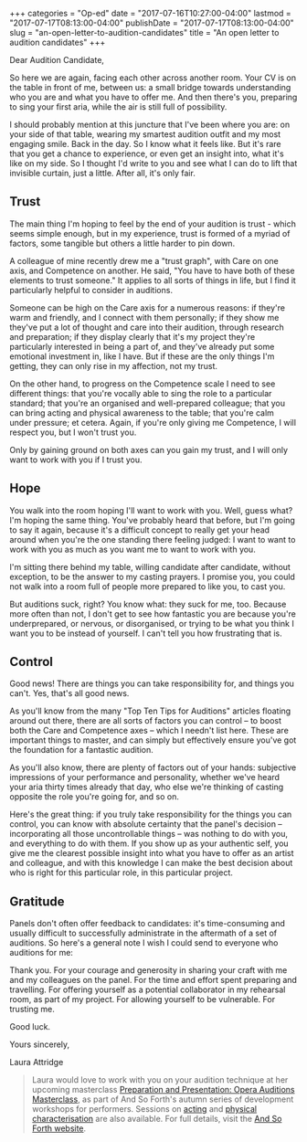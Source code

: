+++
categories = "Op-ed"
date = "2017-07-16T10:27:00-04:00"
lastmod = "2017-07-17T08:13:00-04:00"
publishDate = "2017-07-17T08:13:00-04:00"
slug = "an-open-letter-to-audition-candidates"
title = "An open letter to audition candidates"
+++

Dear Audition Candidate,

So here we are again, facing each other across another room. Your CV is on the table in front of me, between us: a small bridge towards understanding who you are and what you have to offer me. And then there's you, preparing to sing your first aria, while the air is still full of possibility.

I should probably mention at this juncture that I've been where you are: on your side of that table, wearing my smartest audition outfit and my most engaging smile. Back in the day. So I know what it feels like. But it's rare that you get a chance to experience, or even get an insight into, what it's like on my side. So I thought I'd write to you and see what I can do to lift that invisible curtain, just a little. After all, it's only fair.

## Trust

The main thing I'm hoping to feel by the end of your audition is trust - which seems simple enough, but in my experience, trust is formed of a myriad of factors, some tangible but others a little harder to pin down.

A colleague of mine recently drew me a "trust graph", with Care on one axis, and Competence on another. He said, "You have to have both of these elements to trust someone." It applies to all sorts of things in life, but I find it particularly helpful to consider in auditions. 

Someone can be high on the Care axis for a numerous reasons: if they're warm and friendly, and I connect with them personally; if they show me they've put a lot of thought and care into their audition, through research and preparation; if they display clearly that it's my project they're particularly interested in being a part of, and they've already put some emotional investment in, like I have. But if these are the only things I'm getting, they can only rise in my affection, not my trust. 

On the other hand, to progress on the Competence scale I need to see different things: that you're vocally able to sing the role to a particular standard; that you're an organised and well-prepared colleague; that you can bring acting and physical awareness to the table; that you're calm under pressure; et cetera. Again, if you're only giving me Competence, I will respect you, but I won't trust you.

Only by gaining ground on both axes can you gain my trust, and I will only want to work with you if I trust you.

## Hope

You walk into the room hoping I'll want to work with you. Well, guess what? I'm hoping the same thing. You've probably heard that before, but I'm going to say it again, because it's a difficult concept to really get your head around when you're the one standing there feeling judged: I want to want to work with you as much as you want me to want to work with you. 

I'm sitting there behind my table, willing candidate after candidate, without exception, to be the answer to my casting prayers. I promise you, you could not walk into a room full of people more prepared to like you, to cast you.

But auditions suck, right? You know what: they suck for me, too. Because more often than not, I don't get to see how fantastic you are because you're underprepared, or nervous, or disorganised, or trying to be what you think I want you to be instead of yourself. I can't tell you how frustrating that is.

## Control

Good news! There are things you can take responsibility for, and things you can't. Yes, that's all good news.

As you'll know from the many "Top Ten Tips for Auditions" articles floating around out there, there are all sorts of factors you can control – to boost both the Care and Competence axes – which I needn't list here. These are important things to master, and can simply but effectively ensure you've got the foundation for a fantastic audition.

As you'll also know, there are plenty of factors out of your hands: subjective impressions of your performance and personality, whether we've heard your aria thirty times already that day, who else we're thinking of casting opposite the role you're going for, and so on.

Here's the great thing: if you truly take responsibility for the things you can control, you can know with absolute certainty that the panel's decision – incorporating all those uncontrollable things – was nothing to do with you, and everything to do with them. If you show up as your authentic self, you give me the clearest possible insight into what you have to offer as an artist and colleague, and with this knowledge I can make the best decision about who is right for this particular role, in this particular project.

## Gratitude

Panels don't often offer feedback to candidates: it's time-consuming and usually difficult to successfully administrate in the aftermath of a set of auditions. So here's a general note I wish I could send to everyone who auditions for me:

Thank you. For your courage and generosity in sharing your craft with me and my colleagues on the panel. For the time and effort spent preparing and travelling. For offering yourself as a potential collaborator in my rehearsal room, as part of my project. For allowing yourself to be vulnerable. For trusting me.

Good luck.

Yours sincerely,

Laura Attridge

>Laura would love to work with you on your audition technique at her upcoming masterclass [Preparation and Presentation: Opera Auditions Masterclass](https://www.eventbrite.co.uk/e/preparation-and-presentation-opera-auditions-masterclass-tickets-35771086282), as part of And So Forth's autumn series of development workshops for performers. Sessions on [acting](https://www.eventbrite.co.uk/e/script-vs-score-acting-for-opera-singers-tickets-35770738241) and [physical characterisation](https://www.eventbrite.co.uk/e/moving-characterisation-the-performer-the-body-tickets-35771390191) are also available. For full details, visit the [And So Forth website](www.asfp.uk/project/workshops).
